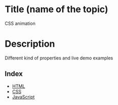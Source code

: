 <!--
1. Every major folder, for example, Frontend Web Development, Backend Web Development, Data Structures and Algorithm, etc, will have an index page.
2. Every index page should have a title, index with a link to all the language/topic folders, and a Learning path.
3. The learning path should act as a roadmap to the learners. The learners should not be clueless after coming to the repository.
  -->

# Title (name of the topic)
CSS animation

# Description
Different kind of properties and live demo examples

## Index

<!-- this is just an example -->

- [HTML](./html)
- [CSS](./css)
- [JavaScript](./javascript)


